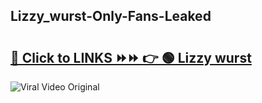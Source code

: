 
 ## Lizzy_wurst-Only-Fans-Leaked

# <h2><a href="https://clipsfans.com/Lizzy_wurst&ref=git">🔗 Click to LINKS ⏩⏩ 👉 🟢 Lizzy wurst </a></h2>

<a href="https://clipsfans.com/Lizzy_wurst&ref=git" rel="nofollow" data-target="animated-image.originalLink"><img src="https://i.ibb.co.com/xMMVF88/686577567.gif" alt="Viral Video Original" style="max-width: 100%; display: inline-block;" data-target="animated-image.originalImage"></a>
